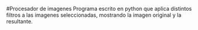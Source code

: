 #Procesador de imagenes
Programa escrito en python que aplica distintos filtros a las imagenes seleccionadas, mostrando la imagen original y la resultante.

